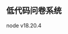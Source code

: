 <!--
 * @Author: qiangyujun qiangyujun@jd.com
 * @Date: 2025-01-26 14:16:58
 * @LastEditors: qiangyujun qiangyujun@jd.com
 * @LastEditTime: 2025-01-28 16:41:08
 * @FilePath: /project/questionnaire-system/README.md
 * @Description: 这是默认设置,请设置`customMade`, 打开koroFileHeader查看配置 进行设置: https://github.com/OBKoro1/koro1FileHeader/wiki/%E9%85%8D%E7%BD%AE
-->
## 低代码问卷系统

node v18.20.4